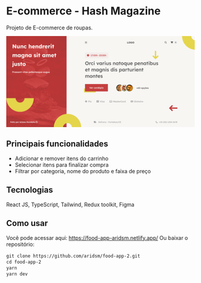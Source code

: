 # E-commerce - Hash Magazine

Projeto de E-commerce de roupas.

![página inicial](https://github.com/aridsm/food-app-2/blob/main/public/food-app-2.png)

## Principais funcionalidades

- Adicionar e remover itens do carrinho
- Selecionar itens para finalizar compra
- Filtrar por categoria, nome do produto e faixa de preço

## Tecnologias
React JS, TypeScript, Tailwind, Redux toolkit, Figma

## Como usar

Você pode acessar aqui: https://food-app-aridsm.netlify.app/
Ou baixar o repositório:

```
git clone https://github.com/aridsm/food-app-2.git
cd food-app-2
yarn
yarn dev
```
